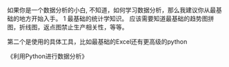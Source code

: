 如果你是一个数据分析的小白, 不知道，如何学习数据分析，那么我建议你从最基础的地方开始入手。
1 最基础的统计学知识。
应该需要知道最基础的趋势图拼图，折线图，返点图禁止生产相关性，等等。

第二个是使用的具体工具，比如最基础的Excel还有更高级的python



《利用Python进行数据分析》